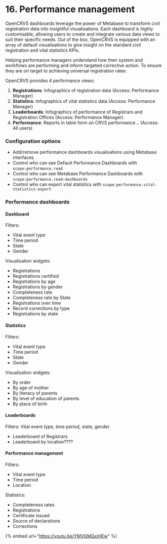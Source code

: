 # 16. Performance management

OpenCRVS dashboards leverage the power of Metabase to transform civil registration data into insightful visualisations. Each dashboard is highly customisable, allowing users to create and integrate various data views to suit their specific needs. Out of the box, OpenCRVS is equipped with an array of default visualisations to give insight on the standard civil registration and vital statistics KPIs.

Helping performance managers understand how their system and workflows are performing and inform targeted corrective action. To ensure they are on target to achieving universal registration rates.

OpenCRVS provides 4 performance views:

1. **Registrations**: Infographics of registration data (Access: Performance Manager)
2. **Statistics**: Infographics of vital statistics data (Access: Performance Manager)
3. **Leaderboards**: Infographics of performance of Registrars and Registration Offices (Access: Performance Manager)
4. **Performance**: Reports in table form on CRVS performance… (Access: All users)

### **Configuration options**

* Add/remove performance dashboards visualisations using Metabase interfaces
* Control who can see Default Performance Dashboards with `scope:performance.read`
* Control who can see Metabase Performance Dashboards with `scope:performance.read-dashboards`
* Control who can export vital statistics with `scope:performance.vital-statistics-export`

### Performance dashboards

#### **Dashboard**

Filters:

* Vital event type
* Time period
* State
* Gender

Visualisation widgets:

* Registrations
* Registrations certified
* Registrations by age
* Registrations by gender
* Completeness rate
* Completeness rate by State
* Registrations over time
* Record corrections by type
* Registrations by state

#### Statistics

Filters:

* Vital event type
* Time period
* State
* Gender

Visualisation widgets:

* By order
* By age of mother
* By literacy of parents
* By level of education of parents
* By place of birth

#### Leaderboards

Filters: Vital event type, time period, state, gender

* Leaderboard of Registrars
* Leaderboard by location????

#### Performance management

Filters:

* Vital event type
* Time period
* Location

Statistics:

* Completeness rates
* Registrations
* Certificate issued
* Source of declarations
* Corrections

{% embed url="https://youtu.be/YMVQMQxiHEw" %}

